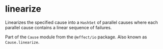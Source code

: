 # linearize

Linearizes the specified cause into a `HashSet` of parallel causes where each
parallel cause contains a linear sequence of failures.

Part of the `Cause` module from the `@effect/io` package. Also known as `Cause.linearize`.
